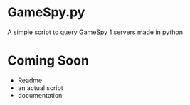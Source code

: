 # GameSpy.py
A simple script to query GameSpy 1 servers made in python

# Coming Soon
 - Readme
 - an actual script
 - documentation

